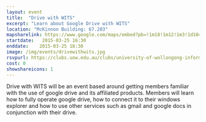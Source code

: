 ```yaml
---
layout: event
title:  "Drive with WITS"
excerpt: "Learn about Google Drive with WITS"
location: "McKinnon Building: 67.203"
mapsharelink: https://www.google.com/maps/embed?pb=!1m18!1m12!1m3!1d1040.4398936191546!2d150.8789966656199!3d-34.40737977197924!2m3!1f0!2f0!3f0!3m2!1i1024!2i768!4f13.1!3m3!1m2!1s0x6b131971e23b2943%3A0x28106b564503fe41!2sUniversity+of+Wollongong!5e0!3m2!1sen!2sau!4v1446797956997
startdate:   2015-03-25 16:30
enddate:    2015-03-25 18:30
image: /img/events/drivewithwits.jpg
rsvpurl: https://clubs.uow.edu.au/clubs/university-of-wollongong-information-technology-society-wits-/events/event/drive-with-wits
cost: 0
showshareicons: 1
---
```


Drive with WITS will be an event based around getting members familiar with the use of google drive and its affiliated products. Members will learn how to fully operate google drive, how to connect it to their windows explorer and how to use other services such as gmail and google docs in conjunction with their drive.